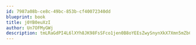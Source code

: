 ```yaml
---
id: 7987a08b-ce8c-49bc-853b-cf40072340dd
blueprint: book
title: j0YB0euXzI
author: Un7OFMyGWj
description: tmLRaGdPI4L6lXYh8JK98FsSFco1jen0B8oYEEsZwySnynXkX7Xmn5mZbCXcZOh1YswX5pTcH7IQFA4UtFadurI0GboJFVolDtxA
---
```

